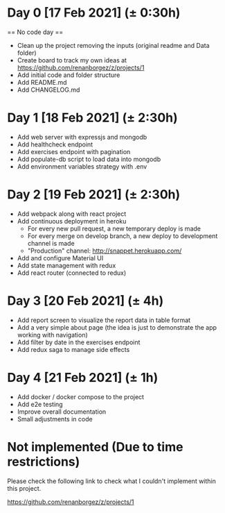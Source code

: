 # Day 0 [17 Feb 2021] (± 0:30h)

== No code day ==

* Clean up the project removing the inputs (original readme and Data folder)
* Create board to track my own ideas at https://github.com/renanborgez/z/projects/1
* Add initial code and folder structure
* Add README.md
* Add CHANGELOG.md

# Day 1 [18 Feb 2021] (± 2:30h)

* Add web server with expressjs and mongodb
* Add healthcheck endpoint
* Add exercises endpoint with pagination
* Add populate-db script to load data into mongodb
* Add environment variables strategy with .env

# Day 2 [19 Feb 2021] (± 2:30h)

* Add webpack along with react project
* Add continuous deployment in heroku
  * For every new pull request, a new temporary deploy is made
  * For every merge on develop branch, a new deploy to development channel is made
  * "Production" channel: http://snappet.herokuapp.com/
* Add and configure Material UI
* Add state management with redux
* Add react router (connected to redux)

# Day 3 [20 Feb 2021] (± 4h)

* Add report screen to visualize the report data in table format
* Add a very simple about page (the idea is just to demonstrate the app working with navigation)
* Add filter by date in the exercises endpoint
* Add redux saga to manage side effects

# Day 4 [21 Feb 2021] (± 1h)

* Add docker / docker compose to the project
* Add e2e testing
* Improve overall documentation
* Small adjustments in code

# Not implemented (Due to time restrictions)

Please check the following link to check what I couldn't implement within this project.

https://github.com/renanborgez/z/projects/1
